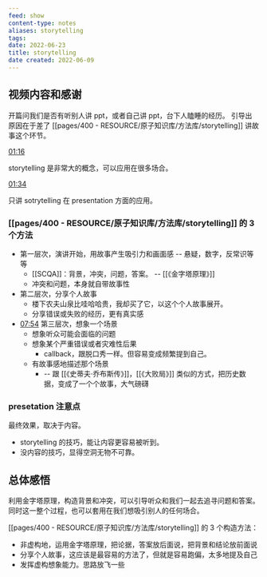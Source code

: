 ```yaml
---
feed: show
content-type: notes
aliases: storytelling
tags: 
date: 2022-06-23
title: storytelling
date created: 2022-06-09
---
```


## 视频内容和感谢

开篇问我们是否有听别人讲 ppt，或者自己讲 ppt，台下人瞌睡的经历。
引导出 原因在于差了 [[pages/400 - RESOURCE/原子知识库/方法库/storytelling]] 讲故事这个环节。

[01:16](https://www.bilibili.com/video/BV1hF411t7Tu#t=76.546769)

storytelling 是非常大的概念，可以应用在很多场合。

[01:34](https://www.bilibili.com/video/BV1hF411t7Tu#t=94.298243)

只讲 sotrytelling 在 presentation 方面的应用。

### [[pages/400 - RESOURCE/原子知识库/方法库/storytelling]] 的 3 个方法

- 第一层次，演讲开始，用故事产生吸引力和画面感 -- 悬疑，数字，反常识等等
	- [[SCQA]]：背景，冲突，问题，答案。  -- [[《金字塔原理》]]
	- 冲突和问题，本身就自带故事性
- 第二层次，分享个人故事
	- 楼下农夫山泉比哇哈哈贵，我却买了它，以这个个人故事展开。
	- 分享错误或失败的经历，更有真实感
- [07:54](https://www.bilibili.com/video/BV1hF411t7Tu#t=474.025835) 第三层次，想象一个场景
	- 想象听众可能会面临的问题
	- 想象某个严重错误或者灾难性后果
		- callback，跟脱口秀一样。但容易变成频繁提到自己。
	- 有故事感地描述那个场景
		- -- 跟 [[《史蒂夫·乔布斯传》]]，[[《大败局》]] 类似的方式，把历史数据，变成了一个个故事，大气磅礴

### presetation 注意点

最终效果，取决于内容。
- storytelling 的技巧，能让内容更容易被听到。
- 没内容的技巧，显得空洞无物不可靠。

## 总体感悟

利用金字塔原理，构造背景和冲突，可以引导听众和我们一起去追寻问题和答案。
同时这一整个过程，也可以套用在我们想吸引别人的任何场合。

[[pages/400 - RESOURCE/原子知识库/方法库/storytelling]] 的 3 个构造方法：

- 非虚构地，运用金字塔原理，把论据，答案放后面说，把背景和结论放前面说
- 分享个人故事，这应该是最容易的方法了，但就是容易跑偏，太多地提及自己
- 发挥虚构想象能力。思路放飞一些
